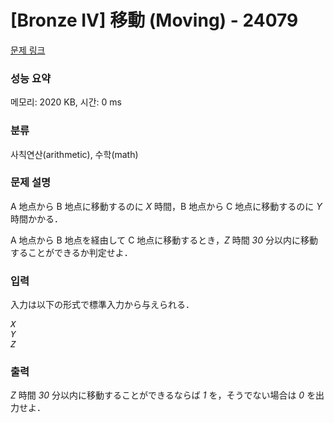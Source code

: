 # [Bronze IV] 移動 (Moving) - 24079 

[문제 링크](https://www.acmicpc.net/problem/24079) 

### 성능 요약

메모리: 2020 KB, 시간: 0 ms

### 분류

사칙연산(arithmetic), 수학(math)

### 문제 설명

<p>A 地点から B 地点に移動するのに <var>X</var> 時間，B 地点から C 地点に移動するのに <var>Y</var> 時間かかる．</p>

<p>A 地点から B 地点を経由して C 地点に移動するとき，<var>Z</var> 時間 <var>30</var> 分以内に移動することができるか判定せよ．</p>

### 입력 

 <p>入力は以下の形式で標準入力から与えられる．</p>

<pre><var>X</var>
<var>Y</var>
<var>Z</var></pre>

### 출력 

 <p><var>Z</var> 時間 <var>30</var> 分以内に移動することができるならば <var>1</var> を，そうでない場合は <var>0</var> を出力せよ．</p>

